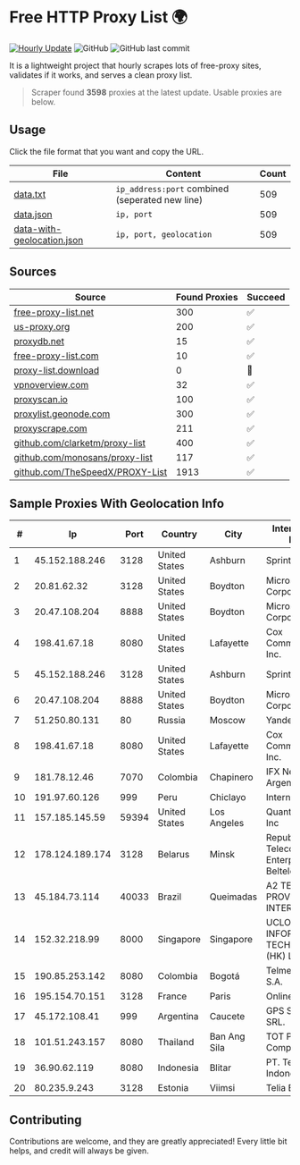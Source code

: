 
# Free HTTP Proxy List 🌍

[![Hourly Update](https://github.com/mertguvencli/http-proxy-list/actions/workflows/main.yml/badge.svg?branch=main)](https://github.com/mertguvencli/http-proxy-list/actions/workflows/main.yml)
![GitHub](https://img.shields.io/github/license/mertguvencli/http-proxy-list)
![GitHub last commit](https://img.shields.io/github/last-commit/mertguvencli/http-proxy-list)

It is a lightweight project that hourly scrapes lots of free-proxy sites, validates if it works, and serves a clean proxy list.


> Scraper found **3598** proxies at the latest update. Usable proxies are below.

## Usage

Click the file format that you want and copy the URL.


|File|Content|Count|
|----|-------|-----|
|[data.txt](https://raw.githubusercontent.com/mertguvencli/http-proxy-list/main/proxy-list/data.txt)|`ip_address:port` combined (seperated new line)|509|
|[data.json](https://raw.githubusercontent.com/mertguvencli/http-proxy-list/main/proxy-list/data.json)|`ip, port`|509|
|[data-with-geolocation.json](https://raw.githubusercontent.com/mertguvencli/http-proxy-list/main/proxy-list/data-with-geolocation.json)|`ip, port, geolocation`|509|

## Sources

|Source|Found Proxies|Succeed|
|------|-------------|-------|
|[free-proxy-list.net](https://free-proxy-list.net)|300|✅|
|[us-proxy.org](https://www.us-proxy.org)|200|✅|
|[proxydb.net](http://proxydb.net)|15|✅|
|[free-proxy-list.com](https://free-proxy-list.com/?page=&port=&type%5B%5D=http&type%5B%5D=https&up_time=0&search=Search)|10|✅|
|[proxy-list.download](https://www.proxy-list.download/HTTP)|0|🚫|
|[vpnoverview.com](https://vpnoverview.com/privacy/anonymous-browsing/free-proxy-servers)|32|✅|
|[proxyscan.io](https://www.proxyscan.io)|100|✅|
|[proxylist.geonode.com](https://proxylist.geonode.com/api/proxy-list?limit=300&page=1&sort_by=lastChecked&sort_type=desc&protocols=http,https)|300|✅|
|[proxyscrape.com](https://api.proxyscrape.com/v2/?request=displayproxies&protocol=http&timeout=10000&country=all&ssl=all&anonymity=all)|211|✅|
|[github.com/clarketm/proxy-list](https://raw.githubusercontent.com/clarketm/proxy-list/master/proxy-list-raw.txt)|400|✅|
|[github.com/monosans/proxy-list](https://raw.githubusercontent.com/monosans/proxy-list/main/proxies/http.txt)|117|✅|
|[github.com/TheSpeedX/PROXY-List](https://raw.githubusercontent.com/TheSpeedX/PROXY-List/master/http.txt)|1913|✅|


## Sample Proxies With Geolocation Info

|#|Ip|Port|Country|City|Internet Service Provider|
|-|--|----|-------|----|-------------------------|
|1|45.152.188.246|3128|United States|Ashburn|Sprint|
|2|20.81.62.32|3128|United States|Boydton|Microsoft Corporation|
|3|20.47.108.204|8888|United States|Boydton|Microsoft Corporation|
|4|198.41.67.18|8080|United States|Lafayette|Cox Communications Inc.|
|5|45.152.188.246|3128|United States|Ashburn|Sprint|
|6|20.47.108.204|8888|United States|Boydton|Microsoft Corporation|
|7|51.250.80.131|80|Russia|Moscow|Yandex.Cloud LLC|
|8|198.41.67.18|8080|United States|Lafayette|Cox Communications Inc.|
|9|181.78.12.46|7070|Colombia|Chapinero|IFX Networks Argentina S.R.L|
|10|191.97.60.126|999|Peru|Chiclayo|Internexa Peru S.A|
|11|157.185.145.59|59394|United States|Los Angeles|Quantil Networks Inc|
|12|178.124.189.174|3128|Belarus|Minsk|Republican Unitary Telecommunication Enterprise Beltelecom|
|13|45.184.73.114|40033|Brazil|Queimadas|A2 TELECOM PROVEDOR DE INTERNET LTDA|
|14|152.32.218.99|8000|Singapore|Singapore|UCLOUD INFORMATION TECHNOLOGY (HK) LIMITED|
|15|190.85.253.142|8080|Colombia|Bogotá|Telmex Colombia S.A.|
|16|195.154.70.151|3128|France|Paris|Online S.A.S.|
|17|45.172.108.41|999|Argentina|Caucete|GPS SANJUAN SRL.|
|18|101.51.243.157|8080|Thailand|Ban Ang Sila|TOT Public Company Limited|
|19|36.90.62.119|8080|Indonesia|Blitar|PT. Telekomunikasi Indonesia|
|20|80.235.9.243|3128|Estonia|Viimsi|Telia Eesti AS|



## Contributing

Contributions are welcome, and they are greatly appreciated! Every
little bit helps, and credit will always be given.

